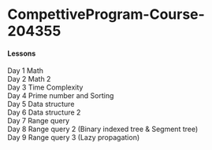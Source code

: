 # CompettiveProgram-Course-204355 <br>
#### Lessons
Day 1 Math <br>
Day 2 Math 2 <br>
Day 3 Time Complexity <br>
Day 4 Prime number and Sorting <br>
Day 5 Data structure <br>
Day 6 Data structure 2 <br>
Day 7 Range query <br>
Day 8 Range query 2 (Binary indexed tree & Segment tree) <br>
Day 9 Range query 3 (Lazy propagation) <br>
